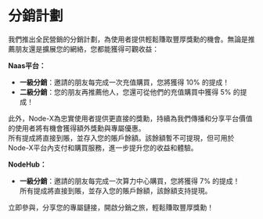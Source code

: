 # 分銷計劃

我們推出全民營銷的分銷計劃，為使用者提供輕鬆賺取豐厚獎勳的機會。無論是推薦朋友還是擴展您的網絡，您都能獲得可觀收益：

**Naas平台：**

* **一級分銷**：邀請的朋友每完成一次充值購買，您將獲得 10% 的提成！
* **二級分銷**：您的朋友再推薦他人，您還可從他們的充值購買中獲得 5% 的提成！

此外，Node-X為忠實使用者提供更直接的獎勳，持續為我們傳播和分享平台價值的使用者將有機會獲得額外獎勳與專屬優惠。\
所有提成將直接到賬，並存入您的賬戶餘額。該餘額暫不可提現，但可用於Node-X平台內支付和購買服務，進一步提升您的收益和體驗。

**NodeHub：**

* **一級分銷**：邀請的朋友每完成一次算力中心購買，您將獲得 7% 的提成！\
  所有提成將直接到賬，並存入您的賬戶餘額，該餘額支持提現。

立即參與，分享您的專屬鏈接，開啟分銷之旅，輕鬆賺取豐厚獎勳！
